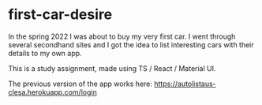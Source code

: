 # first-car-desire

In the spring 2022 I was about to buy my very first car. I went through several secondhand sites and I got the idea to list interesting cars with their details to my own app.

This is a study assignment, made using TS / React / Material UI.

The previous version of the app works here: https://autolistaus-clesa.herokuapp.com/login
